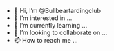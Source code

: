 - 👋 Hi, I’m @Bullbeartardingclub
- 👀 I’m interested in ...
- 🌱 I’m currently learning ...
- 💞️ I’m looking to collaborate on ...
- 📫 How to reach me ...

<!---
Bullbeartardingclub/Bullbeartardingclub is a ✨ special ✨ repository because its `README.md` (this file) appears on your GitHub profile.
You can click the Preview link to take a look at your changes.
--->
